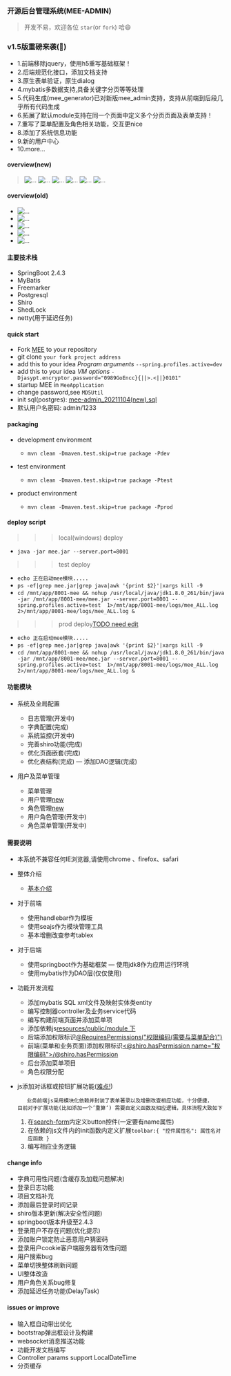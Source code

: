 
### 开源后台管理系统(MEE-ADMIN)
 >开发不易，欢迎各位 `star`(or `fork`) 哈😄

### v1.5版重磅来袭(👊)
+ 1.前端移除jquery，使用h5重写基础框架！
+ 2.后端规范化接口，添加文档支持
+ 3.原生表单验证，原生dialog
+ 4.mybatis多数据支持,具备关键字分页等等处理
+ 5.代码生成(mee_generator)已对新版mee_admin支持，支持从前端到后段几乎所有代码生成
+ 6.拓展了默认module支持在同一个页面中定义多个分页页面及表单支持！
+ 7.重写了菜单配置及角色相关功能，交互更nice
+ 8.添加了系统信息功能
+ 9.新的用户中心
+ 10.more...
#### overview(new)
>![...](./overview/11.jpg)
>![...](./overview/12.jpg)
>![...](./overview/13.jpg)
>![...](./overview/14.jpg)
>![...](./overview/15.jpg)
>![...](./overview/16.jpg)


#### overview(old)
+ ![...](./overview/1.png)
+ ![...](./overview/2.png)
+ ![...](./overview/3.png)
+ ![...](./overview/4.png)
+ ![...](./overview/5.png)

#### 主要技术栈
+ SpringBoot 2.4.3
+ MyBatis
+ Freemarker
+ Postgresql
+ Shiro
+ ShedLock
+ netty(用于延迟任务)

#### quick start
+ Fork [MEE](https://github.com//funnyzpc/mee/fork) to your repository
+ git clone  `your fork project address `
+ add this to your idea _Program arguments_ `--spring.profiles.active=dev`
+ add this to your idea _VM options_ `-Djasypt.encryptor.password="0989GoEncc}{||>.<||}0101"`
+ startup MEE in `MeeApplication`
+ change password,see `MD5Util`
+ init sql(postgres): [mee-admin_20211104(new).sql](./document/mee-admin_20211104(new).sql)
+ 默认用户名密码: admin/1233

#### packaging
+ development environment
    - `mvn clean -Dmaven.test.skip=true package -Pdev`
    
+ test environment
    - `mvn clean -Dmaven.test.skip=true package -Ptest`

+ product environment
    - `mvn clean -Dmaven.test.skip=true package -Pprod`

#### deploy script
>>> local(windows) deploy
+ ` java -jar mee.jar --server.port=8001 `

>>> test deploy
+ `echo 正在启动mee模块.....`
+ `ps -ef|grep mee.jar|grep java|awk '{print $2}'|xargs kill -9`
+ `cd /mnt/app/8001-mee && nohup /usr/local/java/jdk1.8.0_261/bin/java -jar /mnt/app/8001-mee/mee.jar --server.port=8001 --spring.profiles.active=test  1>/mnt/app/8001-mee/logs/mee_ALL.log 2>/mnt/app/8001-mee/logs/mee_ALL.log &`

>>> prod deploy[TODO need edit](#)
+ `echo 正在启动mee模块.....`
+ `ps -ef|grep mee.jar|grep java|awk '{print $2}'|xargs kill -9`
+ `cd /mnt/app/8001-mee && nohup /usr/local/java/jdk1.8.0_261/bin/java -jar /mnt/app/8001-mee/mee.jar --server.port=8001 --spring.profiles.active=test  1>/mnt/app/8001-mee/logs/mee_ALL.log 2>/mnt/app/8001-mee/logs/mee_ALL.log &`

#### 功能模块
+ 系统及全局配置
    - 日志管理(开发中)
    - 字典配置(完成)
    - 系统监控(开发中)
    - 完善shiro功能(完成)
    - 优化页面嵌套(完成)
    - 优化表结构(完成)
    — 添加DAO逻辑(完成)

+ 用户及菜单管理
    - 菜单管理
    - 用户管理[new](#)
    - 角色管理[new](#)
    - 用户角色管理(开发中)
    - 角色菜单管理(开发中)

#### 需要说明
+ 本系统不兼容任何IE浏览器,请使用chrome 、firefox、safari

+ 整体介绍
  - [基本介绍](https://www.cnblogs.com/funnyzpc/p/13777881.html)
  
+ 对于前端
    - 使用handlebar作为模板
    - 使用seajs作为模块管理工具
    - 基本增删改查参考tablex

+ 对于后端
    - 使用springboot作为基础框架
    — 使用jdk8作为应用运行环境
    - 使用mybatis作为DAO层(仅仅使用)

+ 功能开发流程
    - 添加mybatis SQL xml文件及映射实体类entity
    - 编写控制器controller及业务service代码
    - 编写构建前端页面并添加菜单项
    - 添加依赖js[resources/public/module 下](#)
    - 后端添加权限标识[@RequiresPermissions("权限编码(需要与菜单配合)")](#)
    - 前端(菜单和业务页面)添加权限标识[<@shiro.hasPermission name="权限编码"></@shiro.hasPermission>](#)
    - 后台添加菜单项目
    - 角色权限分配

+ js添加对话框或按钮扩展功能([难点!](#))
    ``` 
       业务前端js采用模块化依赖并封装了表单著录以及增删改查相应功能，十分便捷，
    目前对于扩展功能(比如添加一个’重算‘) 需要自定义函数及相应逻辑，具体流程大致如下
    ```

  1. 在[search-form](#)内定义button控件(一定要有name属性)
  2. 在依赖的js文件内的init函数内定义扩展`toolbar:{ "控件属性名": 属性名对应函数 }`
  3. 编写相应业务逻辑
  
#### change info
+ 字典可用性问题(含缓存及加载问题解决)
+ 登录日志功能
+ 项目文档补充 
+ 添加最后登录时间记录 
+ shiro版本更新(解决安全性问题)
+ springboot版本升级至2.4.3
+ 登录用户不存在问题(优化提示)
+ 添加账户锁定防止恶意用户猜密码
+ 登录用户cookie客户端服务器有效性问题
+ 用户搜索bug
+ 菜单切换整体刷新问题
+ UI整体改造
+ 用户角色关系bug修复
+ 添加延迟任务功能(DelayTask)

#### issues or improve
+ 输入框自动带出优化
+ bootstrap弹出框设计及构建
+ websocket消息推送功能
+ 功能开发文档编写
+ Controller params support LocalDateTime
+ 分页缓存

